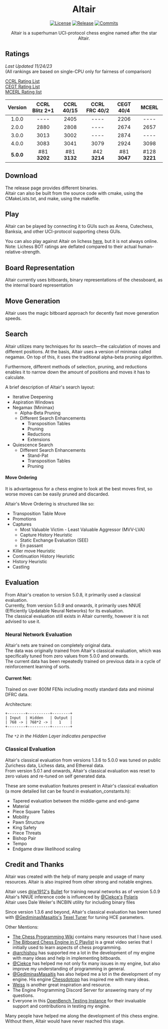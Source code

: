 
<div align="center">
  
# Altair
  
  [![License][license-badge]][license-link]
  [![Release][release-badge]][release-link]
  [![Commits][commits-badge]][commits-link]


  Altair is a superhuman UCI-protocol chess engine named after the star Altair.

</div>


## Ratings

*Last Updated 11/24/23* \
(All rankings are based on single-CPU only for fairness of comparison)

[CCRL Rating List](http://ccrl.chessdom.com/ccrl/) \
[CEGT Rating List](http://www.cegt.net) \
[MCERL Rating list](https://www.chessengeria.com/mcerl)

|  Version  | CCRL Blitz 2+1 |  CCRL 40/15  | CCRL FRC 40/2 |  CEGT 40/4   |     MCERL     |
|:---------:|:--------------:|:------------:|:-------------:|:------------:|:-------------:|
|   1.0.0   |      ----      |     2405     |     ----      |     2206     |     ----      |
|   2.0.0   |      2880      |     2808     |     ----      |     2674     |     2657      |
|   3.0.0   |      3013      |     3002     |     ----      |     2874     |     ----      |
|   4.0.0   |      3083      |     3041     |     3079      |     2924     |     3098      |
| **5.0.0** |  #81 **3202**  | #81 **3132** | #42 **3214**  | #81 **3047** | #128 **3221** |


## Download
The release page provides different binaries. \
Altair can also be built from the source code with cmake, using the CMakeLists.txt, and make, using the makefile.

## Play
Altair can be played by connecting it to GUIs such as Arena, Cutechess, Banksia, and other UCI-protocol supporting 
chess GUIs.

You can also play against Altair on lichess [here](https://lichess.org/@/Altair_Engine), but it is not always online. 
Note: Lichess BOT ratings are deflated compared to their actual human-relative-strength.

## Board Representation
Altair currently uses bitboards, binary representations of the chessboard, as the internal board representation

## Move Generation
Altair uses the magic bitboard approach for decently fast move generation speeds.

## Search
Altair utilizes many techniques for its search—the calculation of moves and different positions. 
At the basis, Altair uses a version of minimax called negamax. On top of this, it uses the traditional alpha-beta pruning algorithm.

Furthermore, different methods of selection, pruning, and reductions enables
it to narrow down the amount of positions and moves it has to calculate.

A brief description of Altair's search layout:

- Iterative Deepening
- Aspiration Windows
- Negamax (Minimax)
  - Alpha-Beta Pruning
  - Different Search Enhancements
    - Transposition Tables
    - Pruning
    - Reductions
    - Extensions
- Quiescence Search
  - Different Search Enhancements
    - Stand-Pat
    - Transposition Tables
    - Pruning
  
#### Move Ordering
It is advantageous for a chess engine to look at the best moves first, so worse moves can be easily pruned and discarded.

Altair's Move Ordering is structured like so:

- Transposition Table Move
- Promotions
- Captures
  - Most Valuable Victim - Least Valuable Aggressor (MVV-LVA)
  - Capture History Heuristic
  - Static Exchange Evaluation (SEE)
  - En passant
- Killer move Heuristic
- Continuation History Heuristic
- History Heuristic
- Castling

## Evaluation
From Altair's creation to version 5.0.8, it primarily used a classical evaluation. \
Currently, from version 5.0.9 and onwards, it primarily uses NNUE (Efficiently Updatable Neural Networks) for its evaluation. \
The classical evaluation still exists in Altair currently, however it is not advised to use it.

### Neural Network Evaluation
Altair's nets are trained on completely original data. \
The data was originally trained from Altair's classical evaluation, which was specifically tuned from zero values from 5.0.0 and onwards. \
The current data has been repeatedly trained on previous data in a cycle of reinforcement learning of sorts.

#### Current Net:
Trained on over 800M FENs including mostly standard data and minimal DFRC data.

Architecture:
```
+--------+----------+--------+ 
| Input  | Hidden   | Output | 
| 768 -> | 768*2 -> |   1    | 
+--------+----------+--------+
```

*The `*2` in the Hidden Layer indicates perspective*

### Classical Evaluation

Altair's classical evaluation from versions 1.3.6 to 5.0.0 was tuned on public Zurichess data, Lichess data, and Ethereal data. \
From version 5.0.1 and onwards, Altair's classical evaluation was reset to zero values and re-tuned on self generated data.

These are some evaluation features present in Altair's classical evaluation (a more detailed list can be found in evaluation_constants.h):

- Tapered evaluation between the middle-game and end-game
- Material
- Piece Square Tables
- Mobility
- Pawn Structure
- King Safety
- Piece Threats
- Bishop Pair
- Tempo
- Endgame draw likelihood scaling

## Credit and Thanks
Altair was created with the help of many people and usage of many resources. 
Altair is also inspired from other strong and notable engines.

Altair uses [@jw1912's](https://github.com/jw1912) [Bullet](https://github.com/jw1912/bullet) for training neural networks as of version 5.0.9\
Altair's NNUE inference code is influenced by [@Ciekce's](https://github.com/Ciekce) [Polaris](https://github.com/Ciekce/Polaris/tree/viri_nnue) \
Altair uses Dale Weiler's INCBIN utility for including binary files

Since version 1.3.6 and beyond, Altair's classical evaluation has been tuned with [@GediminasMasaitis's](https://github.com/GediminasMasaitis) 
[Texel Tuner](https://github.com/GediminasMasaitis/texel-tuner/tree/main/src) for tuning HCE parameters.

Other Mentions:

- [The Chess Programming Wiki](https://www.chessprogramming.org/Main_Page) contains many resources that I have used.
- [The Bitboard Chess Engine in C Playlist](https://www.youtube.com/playlist?list=PLmN0neTso3Jxh8ZIylk74JpwfiWNI76Cs) is a great video series that I initially used to learn aspects of chess programming.
- [@archishou](https://github.com/archishou) has supported me a lot in the development of my engine with many ideas and help in implementing bitboards.
- [@Ciekce](https://github.com/Ciekce) has helped me not only fix many issues in my engine, but also improve my understanding of programming in general.
- [@GediminasMasaitis](https://github.com/GediminasMasaitis) has also helped me a lot in the development of my engine. His engine [Chessdotcpp](https://github.com/GediminasMasaitis/chess-dot-cpp) has inspired me with many ideas.
- [Weiss](https://github.com/TerjeKir/weiss) is another great inspiration and resource.
- The Engine Programming Discord Server for answering many of my questions.
- Everyone in this [OpenBench Testing Instance](https://chess.swehosting.se/users/) for their invaluable support and 
contributions in testing my engine.

Many people have helped me along the development of this chess engine. Without them, Altair would have never reached this stage.


[commits-badge]:https://img.shields.io/github/commits-since/Alex2262/AltairChessEngine/latest?style=for-the-badge
[commits-link]:https://github.com/Alex2262/AltairChessEngine/commits/master
[release-badge]:https://img.shields.io/github/v/release/Alex2262/AltairChessEngine?style=for-the-badge&label=official%20release
[release-link]:https://github.com/Alex2262/AltairChessEngine/releases/latest
[license-badge]:https://img.shields.io/github/license/Alex2262/AltairChessEngine?style=for-the-badge&label=license&color=success
[license-link]:https://github.com/Alex2262/AltairChessEngine/blob/master/LICENSE

